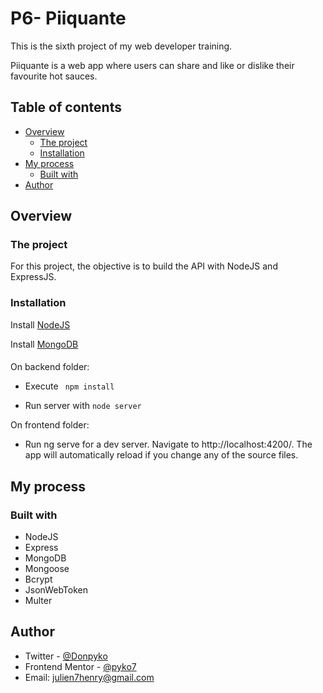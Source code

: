 # P6- Piiquante

This is the sixth project of my web developer training.

Piiquante is a web app where users can share and like or dislike their favourite hot sauces.

## Table of contents

- [Overview](#overview)
  - [The project](#the-project)
  - [Installation](#Installation)
- [My process](#my-process)
  - [Built with](#built-with)
- [Author](#author)


## Overview

### The project

For this project, the objective is to build the API with NodeJS and ExpressJS.


### Installation

Install [NodeJS](https://nodejs.org/en/)

Install [MongoDB](https://www.mongodb.com/try/download/community)

####
On backend folder:

- Execute ```  npm install ```

- Run server with ```node server```

On frontend folder: 

- Run ng serve for a dev server. Navigate to http://localhost:4200/. The app will automatically reload if you change any of the source files.


## My process

### Built with

- NodeJS
- Express
- MongoDB
- Mongoose
- Bcrypt
- JsonWebToken
- Multer



## Author

- Twitter - [@Donpyko](https://www.twitter.com/Donpyko)
- Frontend Mentor - [@pyko7](https://www.frontendmentor.io/profile/pyko7)
- Email: [julien7henry@gmail.com](mailto:julien7henry@gmail.com)
